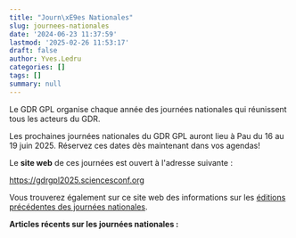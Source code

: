 ```yaml
---
title: "Journ\xE9es Nationales"
slug: journees-nationales
date: '2024-06-23 11:37:59'
lastmod: '2025-02-26 11:53:17'
draft: false
author: Yves.Ledru
categories: []
tags: []
summary: null
---
```


Le GDR GPL organise chaque année des journées nationales qui réunissent tous les acteurs du GDR.

Les prochaines journées nationales du GDR GPL auront lieu à Pau du 16 au 19 juin 2025. Réservez ces dates dès maintenant dans vos agendas!

Le **site web** de ces journées est ouvert à l'adresse suivante :

<https://gdrgpl2025.sciencesconf.org>

Vous trouverez également sur ce site web des informations sur les [éditions précédentes des journées nationales](https://gdr-gpl-2013-2024.imag.fr/JourneesNationales/EditionsPrecedentes.html).

**Articles récents sur les journées nationales :**
